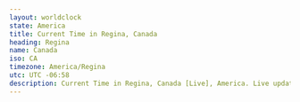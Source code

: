 ```yaml
---
layout: worldclock
state: America
title: Current Time in Regina, Canada
heading: Regina
name: Canada
iso: CA
timezone: America/Regina
utc: UTC -06:58
description: Current Time in Regina, Canada [Live], America. Live update now time in Regina, timezone America/Regina, UTC -06:58, Country ISO code & Current Local Time.
---
```


